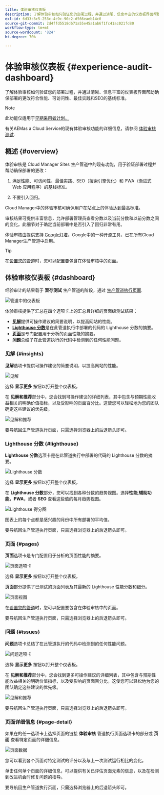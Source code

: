 ```yaml
---
title: 体验审核仪表板
description: 了解体验审核如何验证您的部署过程，并通过清晰、信息丰富的仪表板界面帮助确保部署的更改符合性能、可访问性、最佳实践和SEO的基线标准。
exl-id: 6d33c3c5-258c-4c9c-90c2-d566eaeb14c0
source-git-commit: 2d4ffd5518d671a55e45a1ab6f1fc41ac021fd80
workflow-type: tm+mt
source-wordcount: '824'
ht-degree: 70%

---
```


# 体验审核仪表板 {#experience-audit-dashboard}


了解体验审核如何验证您的部署过程，并通过清晰、信息丰富的仪表板界面帮助确保部署的更改符合性能、可访问性、最佳实践和SEO的基线标准。

>[!NOTE]
>
>此功能仅适用于[早期采用者计划。](/help/implementing/cloud-manager/release-notes/current.md#early-adoption)
>
>有关AEMas a Cloud Service的现有体验审核功能的详细信息，请参阅 [体验审核测试](/help/implementing/cloud-manager/experience-audit-testing.md).

## 概述 {#overview}

体验审核是 Cloud Manager Sites 生产管道中的现有功能，用于验证部署过程并帮助确保部署的更改：

1. 满足性能、可访问性、最佳实践、SEO（搜索引擎优化）和 PWA（渐进式 Web 应用程序）的基线标准。

1. 不要引入回归。

Cloud Manager中的体验审核可确保用户在站点上的体验达到最高标准。

审核结果可提供丰富信息，允许部署管理员查看分数以及当前分数和以前分数之间的变化。此细节对于确定当前部署中是否引入了回归非常有用。

体验审核由提供支持 [Google灯塔](https://developer.chrome.com/docs/lighthouse/overview/)，Google中的一种开源工具，已在所有Cloud Manager生产管道中启用。

>[!TIP]
>
>在[设置您的管道](/help/implementing/cloud-manager/configuring-pipelines/configuring-production-pipelines.md#full-stack-code)时，您可以配置要包含在体验审核中的页面。

## 体验审核仪表板 {#dashboard}

经验审计的结果载于 **暂存测试** 生产管道的阶段，通过 [生产管道执行页面](/help/implementing/cloud-manager/deploy-code.md).

![管道中的仪表板](assets/dashboard.png)

体验审核提供了汇总在四个选项卡上的汇总且详细的页面级测试结果：

* **[见解](#insights)**&#x200B;提供可操作建议的简要说明，以提高网站的性能。
* **[Lighthouse 分数](#lighthouse)**&#x200B;是在此管道执行中部署的代码的 Lighthouse 分数的摘要。
* **[页面](#pages)**&#x200B;是专门配置用于分析的页面性能的摘要。
* **[问题](#issues)**&#x200B;总结了在此管道执行的代码中检测到的任何性能问题。

### 见解 {#insights}

**见解**&#x200B;选项卡提供可操作建议的简要说明，以提高网站的性能。

![见解](assets/insights.png)

选择 **显示更多** 按钮以打开整个仪表板。

在 **见解和推荐**&#x200B;部分中，您会找到可操作建议的详细列表，其中包含与预期性能收益相关的明确价值指标，以及受影响的页面百分比。这使您可以轻松地为您的团队确定这些建议的优先级。

![见解和推荐](assets/insights-recommendations.png)

要导航回生产管道执行页面，只需选择浏览器上的后退箭头即可。

### Lighthouse 分数 {#lighthouse}

**Lighthouse 分数**&#x200B;选项卡是在此管道执行中部署的代码的 Lighthouse 分数的摘要。

![Lighthouse 分数](assets/lighthouse.png)

选择 **显示更多** 按钮以打开整个仪表板。

在 **Lighthouse 分数**&#x200B;部分，您可以找到各种分数的趋势视图。选择&#x200B;**性能**,**辅助功能**，**PWA**，或者 **SEO** 查看这些值的每月趋势视图。

![Lighthouse 得分图](assets/lighthouse-scores.png)

图表上的每个点都是感兴趣的月份中所有部署的平均值。

要导航回生产管道执行页面，只需选择浏览器上的后退箭头即可。

### 页面 {#pages}

**页面**&#x200B;选项卡是专门配置用于分析的页面性能的摘要。

![页面选项卡](assets/pages.png)

选择 **显示更多** 按钮以打开整个仪表板。

**页面**&#x200B;部分提供了已测试的页面列表及其最新的 Lighthouse 性能分数和细分。

![页面视图](assets/pages-view.png)

在[设置您的管道](/help/implementing/cloud-manager/configuring-pipelines/configuring-production-pipelines.md#full-stack-code)时，您可以配置要包含在体验审核中的页面。

要导航回生产管道执行页面，只需选择浏览器上的后退箭头即可。

### 问题 {#issues}

**问题**&#x200B;选项卡总结了在此管道执行的代码中检测到的任何性能问题。

![问题选项卡](assets/issues.png)

选择 **显示更多** 按钮以打开整个仪表板。

在 **见解和推荐**&#x200B;部分中，您会找到更多可操作建议的详细列表，其中包含与预期性能收益相关的明确价值指标，以及受影响的页面百分比。这使您可以轻松地为您的团队确定这些建议的优先级。

![见解和推荐](assets/insights-recommendations.png)

要导航回生产管道执行页面，只需选择浏览器上的后退箭头即可。

### 页面详细信息 {#page-detail}

如果在的任一选项卡上选择页面的链接 **体验审核** 管道执行页面选项卡的部分或 **页面** 查看特定页面的详细信息。

![页面数据](assets/page-data.png)

您可以看到各个页面对特定测试的评分以及与上一次测试运行相比的变化。

单击任何单个页面的详细信息，可以提供有关已评估页面元素的信息，以及在检测到改进机会时修复问题的指导。

要导航回生产管道执行页面，只需选择浏览器上的后退箭头即可。
